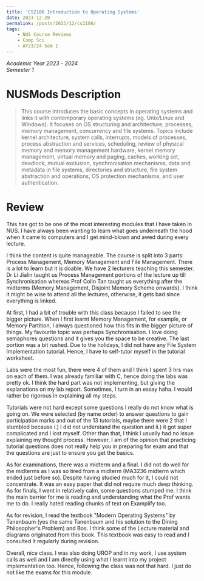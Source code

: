 ```yaml
---
title: 'CS2106 Introduction to Operating Systems'
date: 2023-12-20
permalink: /posts/2023/12/cs2106/
tags:
    - NUS Course Reviews
    - Comp Sci
    - AY23/24 Sem 1
---
```


*Academic Year 2023 - 2024*  
*Semester 1*

# NUSMods Description
> This course introduces the basic concepts in operating systems and links it with contemporary operating systems (eg. Unix/Linux and Windows). It focuses on OS structuring and architecture, processes, memory management, concurrency and file systems. Topics include kernel architecture, system calls, interrupts, models of processes, process abstraction and services, scheduling, review of physical memory and memory management hardware, kernel memory management, virtual memory and paging, caches, working set, deadlock, mutual exclusion, synchronisation mechanisms, data and metadata in file systems, directories and structure, file system abstraction and operations, OS protection mechanisms, and user authentication.

# Review
This has got to be one of the most interesting modules that I have taken in NUS. I have always been wanting to learn what goes underneath the hood when it came to computers and I get mind-blown and awed during every lecture.

I think the content is quite manageable. The course is split into 3 parts: Process Management, Memory Management and File Management. There is a lot to learn but it is doable. We have 2 lecturers teaching this semester. Dr Li Jialin taught us Process Management portions of the lecture up till Synchronisation whereas Prof Colin Tan taught us everything after the midterms (Memory Management, Disjoint Memory Scheme onwards). I think it might be wise to attend all the lectures, otherwise, it gets bad since everything is linked.

At first, I had a bit of trouble with this class because I failed to see the bigger picture. When I first learnt Memory Management, for example, or Memory Partition, I always questioned how this fits in the bigger picture of things. My favourite topic was perhaps Synchronisation. I love doing semaphores questions and it gives you the space to be creative. The last portion was a bit rushed. Due to the holidays, I did not have any File System Implementation tutorial. Hence, I have to self-tutor myself in the tutorial worksheet.

Labs were the most fun, there were 4 of them and I think I spent 3 hrs max on each of them. I was already familiar with C, hence doing the labs was pretty ok. I think the hard part was not implementing, but giving the explanations on my lab report. Sometimes, I turn in an essay haha. I would rather be rigorous in explaining all my steps.

Tutorials were not hard except some questions I really do not know what is going on. We were selected (by name order) to answer questions to gain participation marks and out of the 13 tutorials, maybe there were 2 that I stumbled because i.) I did not understand the question and ii.) it got super complicated and I lost myself. Other than that, I think I usually had no issue explaining my thought process. However, I am of the opinion that practicing tutorial questions does not really help you in preparing for exam and that the questions are just to ensure you get the basics.

As for examinations, there was a midterm and a final. I did not do well for the midterms as I was so tired from a midterm (MA3236 midterm which ended just before so). Despite having studied much for it, I could not concentrate. It was an easy paper that did not require much deep thinking. As for finals, I went in relatively calm, some questions stumped me. I think the main barrier for me is reading and understanding what the Prof wants me to do. I really hated reading chunks of text on Examplify too.

As for revision, I read the textbook "Modern Operating Systems" by Tanenbaum (yes the same Tanenbaum and his solution to the Dining Philosopher's Problem) and Bos. I think some of the Lecture material and diagrams originated from this book. This textbook was easy to read and I consulted it regularly during revision.

Overall, nice class. I was also doing UROP and in my work, I use system calls as well and I am directly using what I learnt into my project implementation too. Hence, following the class was not that hard. I just do not like the exams for this module.

